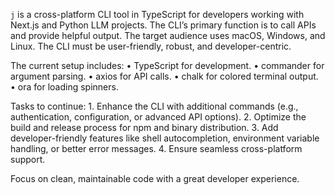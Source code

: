 `j` is a cross-platform CLI tool in TypeScript for developers working with Next.js and Python LLM projects. The CLI’s primary function is to call APIs and provide helpful output. The target audience uses macOS, Windows, and Linux. The CLI must be user-friendly, robust, and developer-centric.

The current setup includes:
• TypeScript for development.
• commander for argument parsing.
• axios for API calls.
• chalk for colored terminal output.
• ora for loading spinners.

Tasks to continue: 1. Enhance the CLI with additional commands (e.g., authentication, configuration, or advanced API options). 2. Optimize the build and release process for npm and binary distribution. 3. Add developer-friendly features like shell autocompletion, environment variable handling, or better error messages. 4. Ensure seamless cross-platform support.

Focus on clean, maintainable code with a great developer experience.

